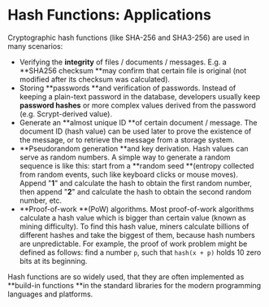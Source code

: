 # Hash Functions: Applications

Cryptographic hash functions \(like SHA-256 and SHA3-256\) are used in many scenarios:

* Verifying the **integrity** of files / documents / messages. E.g. a **SHA256 checksum **may confirm that certain file is original \(not modified after its checksum was calculated\).
* Storing **passwords **and verification of passwords. Instead of keeping a plain-text password in the database, developers usually keep **password hashes** or more complex values derived from the password \(e.g. Scrypt-derived value\).
* Generate an **almost unique ID **of certain document / message. The document ID \(hash value\) can be used later to prove the existence of the message, or to retrieve the message from a storage system.
* **Pseudorandom generation **and key derivation. Hash values can serve as random numbers. A simple way to generate a random sequence is like this: start from a **random seed **\(entropy collected from random events, such like keyboard clicks or mouse moves\). Append "**1**" and calculate the hash to obtain the first random number, then append "**2**" and calculate the hash to obtain the second random number, etc.
* **Proof-of-work **\(PoW\) algorithms. Most proof-of-work algorithms calculate a hash value which is bigger than certain value \(known as mining difficulty\). To find this hash value, miners calculate billions of different hashes and take the biggest of them, because hash numbers are unpredictable. For example, the proof of work problem might be defined as follows: find a number `p`, such that `hash(x + p)` holds 10 zero bits at its beginning.

Hash functions are so widely used, that they are often implemented as **build-in functions **in the standard libraries for the modern programming languages and platforms.

